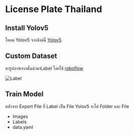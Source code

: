 # License Plate Thailand

## Install Yolov5

โหลด Yolov5 จากลิงค์นี้ [Yolov5](https://github.com/ultralytics/yolov5)

## Custom Dataset

หารูปภาพจากนั้นนำมาLabel โดยใช้ [roboflow](https://roboflow.com/)

![Label](https://blog.roboflow.com/content/images/size/w2000/2021/06/label-classification.jpg)

## Train Model

หลังจาก Export File ที่ Label เป็น File Yolov5 จะได้ Folder และ File

* Images
* Labels
* data.yaml




